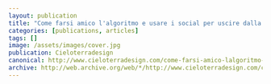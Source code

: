 ```yaml
---
layout: publication
title: "Come farsi amico l'algoritmo e usare i social per uscire dalla bolla"
categories: [publications, articles]
tags: []
image: /assets/images/cover.jpg
publication: Cieloterradesign
canonical: http://www.cieloterradesign.com/come-farsi-amico-lalgoritmo-e-usare-i-social-per-uscire-dalla-bolla/
archive: http://web.archive.org/web/*/http://www.cieloterradesign.com/come-farsi-amico-lalgoritmo-e-usare-i-social-per-uscire-dalla-bolla/
---
```

